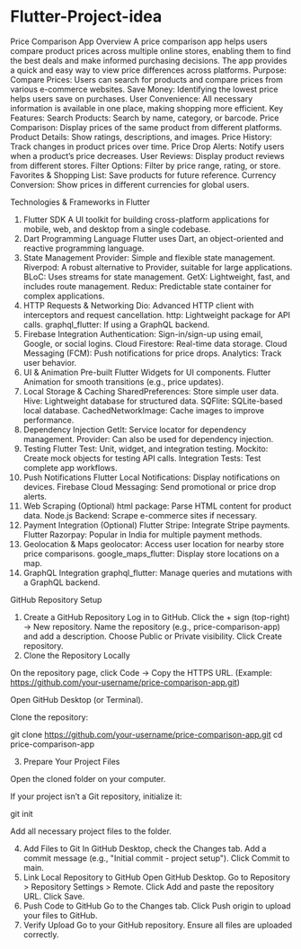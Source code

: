 # Flutter-Project-idea
Price Comparison App Overview
A price comparison app helps users compare product prices across multiple online stores, enabling them to find the best deals and make informed purchasing decisions. The app provides a quick and easy way to view price differences across platforms.
Purpose:
Compare Prices: Users can search for products and compare prices from various e-commerce websites.
Save Money: Identifying the lowest price helps users save on purchases.
User Convenience: All necessary information is available in one place, making shopping more efficient.
Key Features:
Search Products: Search by name, category, or barcode.
Price Comparison: Display prices of the same product from different platforms.
Product Details: Show ratings, descriptions, and images.
Price History: Track changes in product prices over time.
Price Drop Alerts: Notify users when a product’s price decreases.
User Reviews: Display product reviews from different stores.
Filter Options: Filter by price range, rating, or store.
Favorites & Shopping List: Save products for future reference.
Currency Conversion: Show prices in different currencies for global users.

Technologies & Frameworks in Flutter
1. Flutter SDK
A UI toolkit for building cross-platform applications for mobile, web, and desktop from a single codebase.
2. Dart Programming Language
Flutter uses Dart, an object-oriented and reactive programming language.
3. State Management
Provider: Simple and flexible state management.
Riverpod: A robust alternative to Provider, suitable for large applications.
BLoC: Uses streams for state management.
GetX: Lightweight, fast, and includes route management.
Redux: Predictable state container for complex applications.
4. HTTP Requests & Networking
Dio: Advanced HTTP client with interceptors and request cancellation.
http: Lightweight package for API calls.
graphql_flutter: If using a GraphQL backend.
5. Firebase Integration
Authentication: Sign-in/sign-up using email, Google, or social logins.
Cloud Firestore: Real-time data storage.
Cloud Messaging (FCM): Push notifications for price drops.
Analytics: Track user behavior.
6. UI & Animation
Pre-built Flutter Widgets for UI components.
Flutter Animation for smooth transitions (e.g., price updates).
7. Local Storage & Caching
SharedPreferences: Store simple user data.
Hive: Lightweight database for structured data.
SQFlite: SQLite-based local database.
CachedNetworkImage: Cache images to improve performance.
8. Dependency Injection
GetIt: Service locator for dependency management.
Provider: Can also be used for dependency injection.
9. Testing
Flutter Test: Unit, widget, and integration testing.
Mockito: Create mock objects for testing API calls.
Integration Tests: Test complete app workflows.
10. Push Notifications
Flutter Local Notifications: Display notifications on devices.
Firebase Cloud Messaging: Send promotional or price drop alerts.
11. Web Scraping (Optional)
html package: Parse HTML content for product data.
Node.js Backend: Scrape e-commerce sites if necessary.
12. Payment Integration (Optional)
Flutter Stripe: Integrate Stripe payments.
Flutter Razorpay: Popular in India for multiple payment methods.
13. Geolocation & Maps
geolocator: Access user location for nearby store price comparisons.
google_maps_flutter: Display store locations on a map.
14. GraphQL Integration
graphql_flutter: Manage queries and mutations with a GraphQL backend.

GitHub Repository Setup
1. Create a GitHub Repository
Log in to GitHub.
Click the + sign (top-right) → New repository.
Name the repository (e.g., price-comparison-app) and add a description.
Choose Public or Private visibility.
Click Create repository.
2. Clone the Repository Locally

On the repository page, click Code → Copy the HTTPS URL.
(Example: https://github.com/your-username/price-comparison-app.git)


Open GitHub Desktop (or Terminal).


Clone the repository:

git clone https://github.com/your-username/price-comparison-app.git
cd price-comparison-app

3. Prepare Your Project Files

Open the cloned folder on your computer.


If your project isn’t a Git repository, initialize it:

git init


Add all necessary project files to the folder.

4. Add Files to Git
In GitHub Desktop, check the Changes tab.
Add a commit message (e.g., "Initial commit - project setup").
Click Commit to main.
5. Link Local Repository to GitHub
Open GitHub Desktop.
Go to Repository > Repository Settings > Remote.
Click Add and paste the repository URL.
Click Save.
6. Push Code to GitHub
Go to the Changes tab.
Click Push origin to upload your files to GitHub.
7. Verify Upload
Go to your GitHub repository.
Ensure all files are uploaded correctly.
